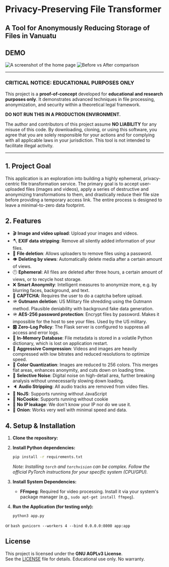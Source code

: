 # Privacy-Preserving File Transformer

## A Tool for Anonymously Reducing Storage of Files in Vanuatu

## DEMO
![A screenshot of the home page](https://i.ibb.co/hRyJ2nBs/image-2025-06-23-143425108.png)
![Before vs After comparison](https://i.ibb.co/zTYDVKc0/app.gif)

---

### **CRITICAL NOTICE: EDUCATIONAL PURPOSES ONLY**

This project is a **proof-of-concept** developed for **educational and research purposes only**. It demonstrates advanced techniques in file processing, anonymization, and security within a theoretical legal framework.

**DO NOT RUN THIS IN A PRODUCTION ENVIRONMENT.**

The author and contributors of this project assume **NO LIABILITY** for any misuse of this code. By downloading, cloning, or using this software, you agree that you are solely responsible for your actions and for complying with all applicable laws in your jurisdiction. This tool is not intended to facilitate illegal activity.

---

## 1. Project Goal

This application is an exploration into building a highly ephemeral, privacy-centric file transformation service. The primary goal is to accept user-uploaded files (images and videos), apply a series of destructive and anonymizing transformations to them, and drastically reduce their file size before providing a temporary access link. The entire process is designed to leave a minimal-to-zero data footprint.

## 2. Features
* 🎬 **Image and video upload**: Upload your images and videos. 
* 🪓 **EXIF data stripping**: Remove all silently added information of your files.
* 🚮 **File deletion**: Allows uploaders to remove files using a password.
* 👁️ **Deleting by views**: Automatically delete media after a certain amount of views.
* 🕛 **Ephemeral**: All files are deleted after three hours, a certain amount of views, or to recycle host storage.
* ❌ **Smart Anonymity**: Intelligent measures to anonymize more, e.g. by blurring faces, background, and text.
* 🤖 **CAPTCHA**: Requires the user to do a captcha before upload.
* 🪖 **Gutmann deletion**: US Military file shredding using the Gutmann method. Plausible deniability with background fake data generation.
* 🪖 **AES-256 password protection**: Encrypt files by password. Makes it impossible for the host to see your files. Used by the US military.
* 🅾️ **Zero-Log Policy**: The Flask server is configured to suppress all access and error logs.
* 🧠 **In-Memory Database**: File metadata is stored in a volatile Python dictionary, which is lost on application restart.
* 🚤 **Aggressive Compression**: Videos and images are heavily compressed with low bitrates and reduced resolutions to optimize speed.
* 🩶 **Color Quantization**: Images are reduced to 256 colors. This merges flat areas, enhances anonymity, and cuts down on loading time.
* 🤫 **Selective Noise**: Digital noise on high-detail area, further breaking analysis without unnecessarily slowing down loading.
* 🔈 **Audio Stripping**: All audio tracks are removed from video files.
* 🛜 **NoJS**: Supports running without JavaScript
* 🍪 **NoCookie**: Supports running without cookie
* 🫥 **No IP leakage**: We don't know your IP nor do we use it.
* 🧅 **Onion**: Works very well with minimal speed and data.

## 4. Setup & Installation

1.  **Clone the repository:**

2.  **Install Python dependencies:**
    ```bash
    pip install -r requirements.txt
    ```
    *Note: Installing `torch` and `torchvision` can be complex. Follow the official PyTorch instructions for your specific system (CPU/GPU).*

3.  **Install System Dependencies:**
    * **FFmpeg**: Required for video processing. Install it via your system's package manager (e.g., `sudo apt-get install ffmpeg`).

6.  **Run the Application (for testing only):**
    ```bash
    python3 app.py
    ```
or
    ```bash
    gunicorn --workers 4 --bind 0.0.0.0:8000 app:app
    ```

## License
This project is licensed under the **GNU AGPLv3 License**.  
See the [LICENSE](./LICENSE) file for details. Educational use only. No warranty.
